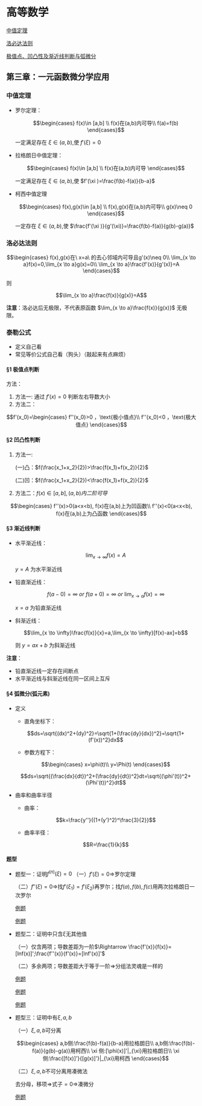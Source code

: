 ﻿<head>
  <script src="https://cdn.mathjax.org/mathjax/latest/MathJax.js?config=TeX-AMS-MML_HTMLorMML" type="text/javascript"></script>
  <script type="text/x-mathjax-config">
    MathJax.Hub.Config({
      tex2jax: {
      skipTags: ['script', 'noscript', 'style', 'textarea', 'pre'],
      inlineMath: [['$','$']]
      }
    });
  </script>
</head>

# 高等数学

[中值定理](#中值定理)

[洛必达法则](#洛必达法则)

[极值点、凹凸性及渐近线判断与弧微分](#1-极值点判断)

## 第三章：一元函数微分学应用

### 中值定理

- 罗尔定理：
  
  $$\begin{cases}
   f(x)\in [a,b] \\
   f(x)在(a,b)内可导\\
   f(a)=f(b)
  \end{cases}$$

  一定满足存在 $\xi \in (a,b)$,使 $f'(\xi )=0$
- 拉格朗日中值定理：
  
  $$\begin{cases}
   f(x)\in [a,b] \\
   f(x)在(a,b)内可导
  \end{cases}$$

  一定满足存在 $\xi \in (a,b)$,使 $f'(\xi )=\frac{f(b)-f(a)}{b-a}$
- 柯西中值定理
  
  $$\begin{cases}
   f(x),g(x)\in [a,b] \\
   f(x),g(x)在(a,b)内可导\\
   g(x)\neq 0
  \end{cases}$$

  一定存在 $\xi \in (a,b)$,使 $\frac{f'(\xi )}{g'(\xi)}=\frac{f(b)-f(a)}{g(b)-g(a)}$

### 洛必达法则

  $$\begin{cases}
   f(x),g(x)在\ x=a\ 的去心邻域内可导且g'(x)\neq 0\\
   \lim_{x \to a}f(x)=0,\lim_{x \to a}g(x)=0\\
   \lim_{x \to a}\frac{f'(x)}{g'(x)}=A
  \end{cases}$$

  则

  $$\lim_{x \to a}\frac{f(x)}{g(x)}=A$$

  **注意**：洛必达后无极限，不代表原函数 $\lim_{x \to a}\frac{f(x)}{g(x)}$ 无极限。

### 泰勒公式
- 定义自己看
- 常见等价公式自己看（狗头）（敲起来有点麻烦）

#### §1 极值点判断

方法：
1. 方法一: 通过 $f'(x)=0$ 判断左右导数大小
2. 方法二：

  $$f'(x_0)=\begin{cases}
    f''(x_0)>0 ，\text{极小值点}\\
    f''(x_0)<0 ，\text{极大值点}
  \end{cases}$$
  
#### §2 凹凸性判断
1. 方法一:
   
   (一)凸：$f(\frac{x_1+x_2}{2})>\frac{f(x_1)+f(x_2)}{2}$
   
   (二)凹：$f(\frac{x_1+x_2}{2})<\frac{f(x_1)+f(x_2)}{2}$

2. 方法二：$f(x)\in [a,b],(a,b)内二阶可导$

  $$\begin{cases}
    f''(x)>0(a<x<b), f(x)在(a,b)上为凹函数\\
    f''(x)<0(a<x<b), f(x)在(a,b)上为凸函数
  \end{cases}$$
   
#### §3 渐近线判断
- 水平渐近线： 
  
  $$\lim_{x \to \infty}f(x)=A$$
 
  $y=A$ 为水平渐近线

- 铅直渐近线：  
 
  $$f(a-0)=\infty\ or\ f(a+0)=\infty\ or\ \lim_{x \to a}f(x)=\infty$$
   
  $x=a$ 为铅直渐近线

- 斜渐近线：
   
  $$\lim_{x \to \infty}\frac{f(x)}{x}=a,\lim_{x \to \infty}[f(x)-ax]=b$$ 
   
  则 $y=ax+b$ 为斜渐近线

**注意**：  
- 铅直渐近线一定存在间断点  
- 水平渐近线与斜渐近线在同一区间上互斥  

#### §4 弧微分(弧元素)
- 定义  
  - 直角坐标下：
  
  $$ds=\sqrt{(dx)^2+(dy)^2}=\sqrt{1+(\frac{dy}{dx})^2}=\sqrt{1+(f'(x))^2}dx$$
  
  - 参数方程下：
  
  $$\begin{cases}
    x=\phi(t)\\
    y=\Phi(t)
  \end{cases}$$  
  
  $$ds=\sqrt{(\frac{dx}{dt})^2+(\frac{dy}{dt})^2}dt=\sqrt{(\phi'(t))^2+(\Phi'(t))^2}dt$$

- 曲率和曲率半径
  - 曲率：
  
  $$k=\frac{y''}{(1+(y')^2)^\frac{3}{2}}$$
  
  - 曲率半径： 
  
  $$R=\frac{1}{k}$$

#### 题型
- 题型一：证明$f^{(n)}(\xi)=0$
  （一）$f'(\xi)=0\Rightarrow$罗尔定理
  
  （二）$f''(\xi)=0\Rightarrow$找$f'(\xi _1)=f'(\xi _2)$再罗尔；找$f(a),f(b),f(c)$用两次拉格朗日一次罗尔

  [例题](../pic/x1.1.jpg)

  [例题](../pic/x1.2.jpg)

- 题型二：证明中只含$\xi$无其他值

  （一）仅含两项；导数差距为一阶$\Rightarrow \frac{f'(x)}{f(x)}=[lnf(x)]';\frac{f''(x)}{f'(x)}=[lnf'(x)]'$

  （二）多余两项；导数差距大于等于一阶$\Rightarrow$分组法灵魂是一样的

  [例题](../pic/x2.1.jpg)
  
  [例题](../pic/x2.2.jpg)

  [例题](../pic/x2.3.jpg)

- 题型三：证明中有$\xi,a,b$
  
  （一）$\xi,a,b$可分离

  $$\begin{cases}
    a,b侧:\frac{f(b)-f(a)}{b-a}用拉格朗日\\
    a,b侧:\frac{f(b)-f(a)}{g(b)-g(a)}用柯西\\
    \xi 侧:[\phi(x)]'|_{\xi}用拉格朗日\\
    \xi 侧:\frac{[f(x)]'}{[g(x)]'}|_{\xi}用柯西
  \end{cases}$$

  （二）$\xi,a,b$不可分离用凑微法
  
  去分母，移项$\Rightarrow$式子$=0\Rightarrow$凑微分

  [例题](../pic/x3.1.jpg)